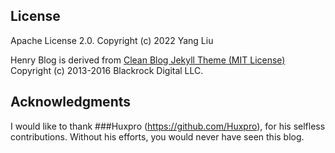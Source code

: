 
License
-------

Apache License 2.0.
Copyright (c) 2022 Yang Liu

Henry Blog is derived from [Clean Blog Jekyll Theme (MIT License)](https://github.com/BlackrockDigital/startbootstrap-clean-blog-jekyll/)
Copyright (c) 2013-2016 Blackrock Digital LLC.


Acknowledgments
--------

I would like to thank ###Huxpro (https://github.com/Huxpro), for his selfless contributions. Without his efforts, you would never have seen this blog. 
